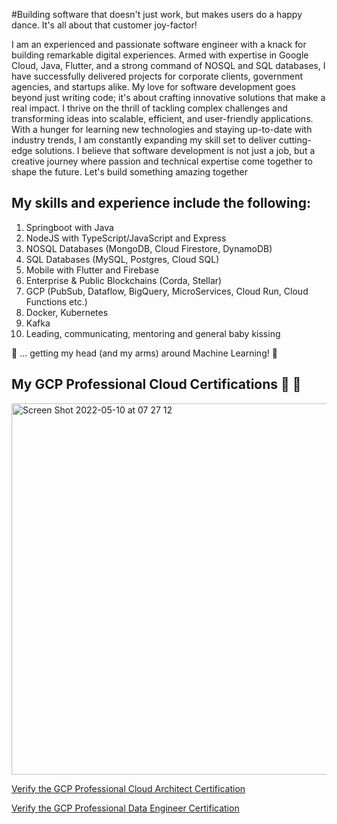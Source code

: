 
#Building software that doesn't just work, but makes users do a happy dance. It's all about that customer joy-factor!

I am an experienced and passionate software engineer with a knack for building remarkable digital experiences. Armed with expertise in Google Cloud, Java, Flutter, and a strong command of NOSQL and SQL databases, I have successfully delivered projects for corporate clients, government agencies, and startups alike. My love for software development goes beyond just writing code; it's about crafting innovative solutions that make a real impact. I thrive on the thrill of tackling complex challenges and transforming ideas into scalable, efficient, and user-friendly applications. With a hunger for learning new technologies and staying up-to-date with industry trends, I am constantly expanding my skill set to deliver cutting-edge solutions. I believe that software development is not just a job, but a creative journey where passion and technical expertise come together to shape the future. Let's build something amazing together

## My skills and experience include the following:
1. Springboot with Java
2. NodeJS with TypeScript/JavaScript and Express
3. NOSQL Databases (MongoDB, Cloud Firestore, DynamoDB)
4. SQL Databases (MySQL, Postgres, Cloud SQL)
5. Mobile with Flutter and Firebase
6. Enterprise & Public Blockchains (Corda, Stellar)
7. GCP (PubSub, Dataflow, BigQuery, MicroServices, Cloud Run, Cloud Functions etc.)
8. Docker, Kubernetes
9. Kafka
10. Leading, communicating, mentoring and general baby kissing

🍎 ... getting my head (and my arms) around Machine Learning! 🍎

## My GCP Professional Cloud Certifications 👋 👋

<img width="594" alt="Screen Shot 2022-05-10 at 07 27 12" src="https://user-images.githubusercontent.com/343710/167548728-eb8ebb52-04dc-42ef-9a10-febee82cb705.png">

[Verify the GCP Professional Cloud Architect Certification](https://www.credential.net/639a436a-58dd-4f27-8720-31bd79836c93?key=449eefa5bc8a3bb4cb29c8cba04acfa62d698b52f7afcbe2209fbdb31f4b3df3)

[Verify the GCP Professional Data Engineer Certification](https://www.credential.net/5e605a5b-4b1c-4380-8024-deb34f975f86?key=6714f2885cf5bd5d43f2779db3e99d80c5db226942292c9392489a702e9664dd#gs.101v3ak)

